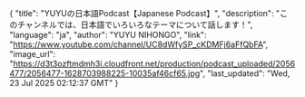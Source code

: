 {
    "title": "YUYUの日本語Podcast【Japanese Podcast】",
    "description": "このチャンネルでは、日本語でいろいろなテーマについて話します！",
    "language": "ja",
    "author": "YUYU NIHONGO",
    "link": "https://www.youtube.com/channel/UC8dWfySP_cKDMFj6aFfQbFA",
    "image_url": "https://d3t3ozftmdmh3i.cloudfront.net/production/podcast_uploaded/2056477/2056477-1628703988225-10035af46cf65.jpg",
    "last_updated": "Wed, 23 Jul 2025 02:12:37 GMT"
}